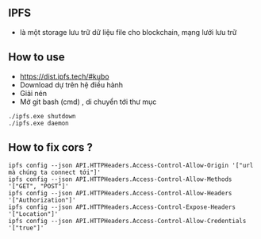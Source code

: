 ## IPFS

- là một storage lưu trữ dữ liệu file cho blockchain, mạng lưới lưu trữ

## How to use

- https://dist.ipfs.tech/#kubo
- Download dự trên hệ điều hành
- Giải nén
- Mở git bash (cmd) , di chuyển tới thư mục

```
./ipfs.exe shutdown
./ipfs.exe daemon
```

## How to fix cors ?

```
ipfs config --json API.HTTPHeaders.Access-Control-Allow-Origin '["url mà chúng ta connect tới"]'
ipfs config --json API.HTTPHeaders.Access-Control-Allow-Methods '["GET", "POST"]'
ipfs config --json API.HTTPHeaders.Access-Control-Allow-Headers '["Authorization"]'
ipfs config --json API.HTTPHeaders.Access-Control-Expose-Headers '["Location"]'
ipfs config --json API.HTTPHeaders.Access-Control-Allow-Credentials '["true"]'
```
